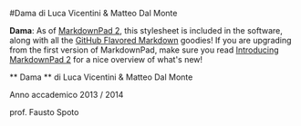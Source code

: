 #Dama
di Luca Vicentini & Matteo Dal Monte

**Dama**: As of [MarkdownPad 2](http://markdownpad.com/), this stylesheet is included in the software, along with all the [GitHub Flavored Markdown](http://github.github.com/github-flavored-markdown/) goodies! If you are upgrading from the first version of MarkdownPad, make sure you read [Introducing MarkdownPad 2](http://markdownpad.com/news/2013/introducing-markdownpad-2/) for a nice overview of what's new!

** Dama ** di Luca Vicentini & Matteo Dal Monte

Anno accademico 2013 / 2014

prof. Fausto Spoto

